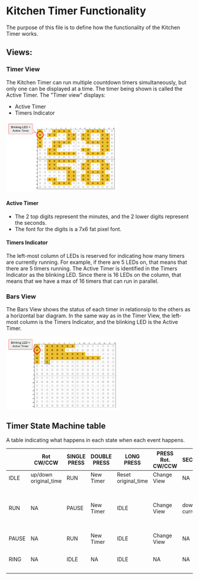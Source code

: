 # Kitchen Timer Functionality
The purpose of this file is to define how the functionality of the Kitchen Timer works.

## Views:
### Timer View
The Kitchen Timer can run multiple countdown timers simultaneously, but only one can be displayed at a time. The timer being shown is called the Active Timer.
The "Timer view" displays:
* Active Timer
* Timers Indicator

<img src="image.png" alt="alt text" style="width:300px; height:auto;" />

#### Active Timer
*  The 2 top digits represent the minutes, and the 2 lower digits represent the seconds.
* The font for the digits is a 7x6 fat pixel font.

#### Timers Indicator
The left-most column of LEDs is reserved for indicating how many timers are currently running. For example, if there are 5 LEDs on, that means that there are 5 timers running. The Active Timer is identified in the Timers Indicator as the blinking LED.
Since there is 16 LEDs on the column, that means that we have a max of 16 timers that can run in parallel.

### Bars View
The Bars View shows the status of each timer in relationsip to the others as a horizontal bar diagram. In the same way as in the Timer View, the left-most column is the Timers Indicator, and the blinking LED is the Active Timer.

<img src="image-1.png" alt="alt text" style="width:300px; height:auto;" />

## Timer State Machine table
A table indicating what happens in each state when each event happens.

| | Rot CW/CCW | SINGLE PRESS | DOUBLE PRESS | LONG PRESS | PRESS Rot. CW/CCW | SECOND_TICK | TIMEOUT |
| - | - | - | - | - | - | - | -  |
| IDLE | up/down original_time | RUN | New Timer | Reset original_time | Change View | NA | NA |
| RUN | NA | PAUSE | New Timer | IDLE | Change View | down current_time | RING <br> Ringing Timer becomes the Active Timer. |
| PAUSE | NA | RUN | New Timer | IDLE | Change View | NA | NA |
| RING  | NA | IDLE | NA | IDLE | NA | NA | After 20 secs, switch to IDLE |
